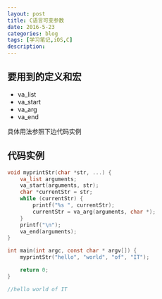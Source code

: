 ```yaml
---
layout: post
title: C语言可变参数
date: 2016-5-23
categories: blog
tags: [学习笔记,iOS,C]
description: 
---
```


## 要用到的定义和宏

 - va_list 
 - va_start 
 - va_arg 
 - va_end

 具体用法参照下边代码实例

## 代码实例

```C
void myprintStr(char *str, ...) {
    va_list arguments;
    va_start(arguments, str);
    char *currentStr = str;
    while (currentStr) {
        printf("%s ", currentStr);
        currentStr = va_arg(arguments, char *);
    }
    printf("\n");
    va_end(arguments);
}

int main(int argc, const char * argv[]) {
    myprintStr("hello", "world", "of", "IT");

    return 0;
}

//hello world of IT
```
